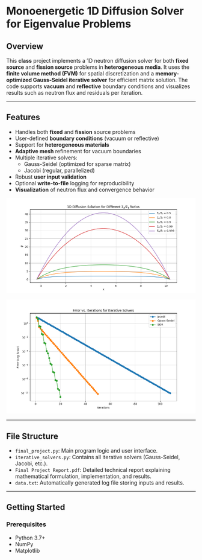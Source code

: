 # Monoenergetic 1D Diffusion Solver for Eigenvalue Problems

## Overview

This **class** project implements a 1D neutron diffusion solver for both **fixed source** and **fission source** problems in **heterogeneous media**. It uses the **finite volume method (FVM)** for spatial discretization and a **memory-optimized Gauss-Seidel iterative solver** for efficient matrix solution. The code supports **vacuum** and **reflective** boundary conditions and visualizes results such as neutron flux and residuals per iteration.

---

## Features

- Handles both **fixed** and **fission** source problems
- User-defined **boundary conditions** (vacuum or reflective)
- Support for **heterogeneous materials**
- **Adaptive mesh** refinement for vacuum boundaries
- Multiple iterative solvers:
  - Gauss-Seidel (optimized for sparse matrix)
  - Jacobi (regular, parallelized)
- Robust **user input validation**
- Optional **write-to-file** logging for reproducibility
- **Visualization** of neutron flux and convergence behavior

![alt text](https://github.com/AyubSherif/ReactorPhysicsNE5002/blob/main/1D_Diffusion_Solver.png)

![alt text](https://github.com/AyubSherif/ReactorPhysicsNE5002/blob/main/Iterative%20Solvers%20Comparision.png)

---

## File Structure

- `final_project.py`: Main program logic and user interface.
- `iterative_solvers.py`: Contains all iterative solvers (Gauss-Seidel, Jacobi, etc.).
- `Final Project Report.pdf`: Detailed technical report explaining mathematical formulation, implementation, and results.
- `data.txt`: Automatically generated log file storing inputs and results.

---

## Getting Started

### Prerequisites

- Python 3.7+
- NumPy
- Matplotlib